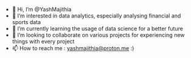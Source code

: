 - 👋 Hi, I’m @YashMajithia
- 👀 I’m interested in data analytics, especially analysing financial and sports data
- 🌱 I’m currently learning the usage of data science for a better future
- 💞️ I’m looking to collaborate on various projects for experiencing new things with every project 
- 📫 How to reach me : yashmajithia@proton.me :)

<!---
YashMajithia/YashMajithia is a ✨ special ✨ repository because its `README.md` (this file) appears on your GitHub profile.
You can click the Preview link to take a look at your changes.
--->
